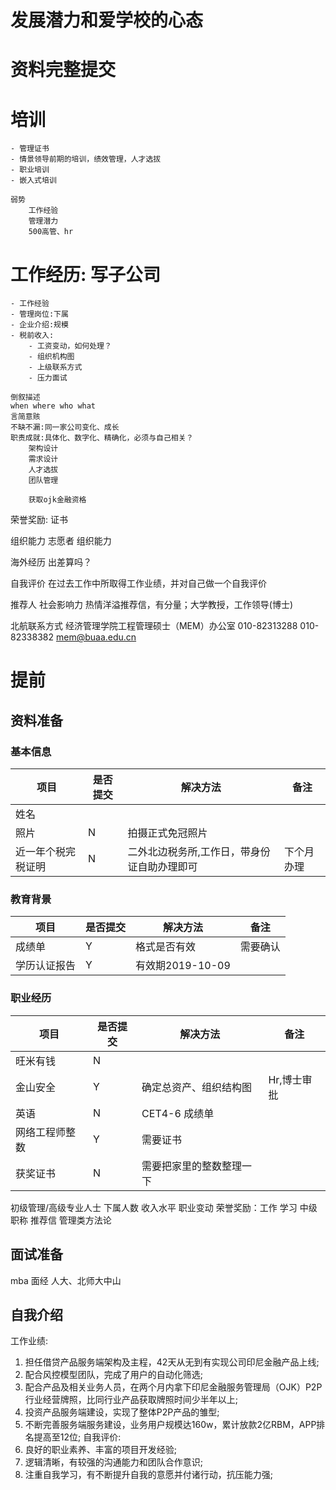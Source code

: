 # 发展潜力和爱学校的心态
# 资料完整提交

# 培训
	- 管理证书
	- 情景领导前期的培训，绩效管理，人才选拔
	- 职业培训
	- 嵌入式培训

	弱势
		工作经验
		管理潜力
		500高管、hr



# 工作经历: 写子公司
	- 工作经验
	- 管理岗位:下属
	- 企业介绍:规模
	- 税前收入:
		- 工资变动，如何处理？
		- 组织机构图
		- 上级联系方式
		- 压力面试

	倒叙描述
	when where who what
	言简意赅
	不缺不漏:同一家公司变化、成长
	职责成就:具体化、数字化、精确化，必须与自己相关？
		架构设计
		需求设计
		人才选拔
		团队管理

		获取ojk金融资格

荣誉奖励:
	证书

组织能力
	志愿者
	组织能力

海外经历
	出差算吗？

自我评价
	在过去工作中所取得工作业绩，并对自己做一个自我评价


推荐人
	社会影响力
	热情洋溢推荐信，有分量；大学教授，工作领导(博士)


北航联系方式
	经济管理学院工程管理硕士（MEM）办公室
	010-82313288
	010-82338382
	mem@buaa.edu.cn

# 提前

## 资料准备

### 基本信息

|项目|是否提交|解决方法|备注|
|------- |-----|----|----|
|姓名||||
|照片|N|拍摄正式免冠照片||
|近一年个税完税证明|N|二外北边税务所,工作日，带身份证自助办理即可|下个月办理|

### 教育背景

|项目|是否提交|解决方法|备注|
|------- |-----|----|----|
|成绩单|Y|格式是否有效|需要确认|
|学历认证报告|Y|有效期2019-10-09||

### 职业经历

|项目|是否提交|解决方法|备注|
|------- |-----|----|----|
|旺米有钱|N|||
|金山安全|Y|确定总资产、组织结构图|Hr,博士审批|
|英语|N|CET4-6 成绩单|
|网络工程师整数|Y|需要证书|
|获奖证书|N|需要把家里的整数整理一下|

初级管理/高级专业人士
下属人数
收入水平
职业变动
荣誉奖励：工作 学习
中级职称
推荐信
管理类方法论


## 面试准备

mba 面经 人大、北师大中山

## 自我介绍

工作业绩:
1. 担任借贷产品服务端架构及主程，42天从无到有实现公司印尼金融产品上线;
2. 配合风控模型团队，完成了用户的自动化筛选;
3. 配合产品及相关业务人员，在两个月内拿下印尼金融服务管理局（OJK）P2P行业经营牌照，比同行业产品获取牌照时间少半年以上;
3. 投资产品服务端建设，实现了整体P2P产品的雏型;
4. 不断完善服务端服务建设，业务用户规模达160w，累计放款2亿RBM，APP排名提高至12位;
自我评价:
1. 良好的职业素养、丰富的项目开发经验;
2. 逻辑清晰，有较强的沟通能力和团队合作意识;
3. 注重自我学习，有不断提升自我的意愿并付诸行动，抗压能力强;